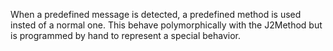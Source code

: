 When a predefined message is detected, a predefined method is used insted of a normal one.
This behave polymorphically with the J2Method but is programmed by hand to represent a special behavior.